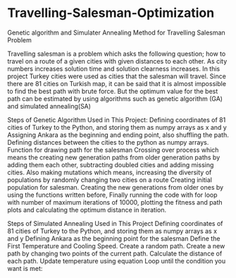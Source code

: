 # Travelling-Salesman-Optimization
Genetic algorithm and Simulater Annealing Method for Travelling Salesman Problem


Travelling salesman is a problem which asks the following question; how to travel on a route of a given cities with given distances to each other. As city numbers increases solution time and solution clearness increases. In this project Turkey cities were used as cities that the salesman will travel. Since there are 81 cities on Turkish map, it can be said that it is almost impossible to find the best path with brute force. But the optimum value for the best path can be estimated by using algorithms such as genetic algorithm (GA) and simulated annealing(SA)

 Steps of Genetic Algorithm Used in This Project:
Defining coordinates of 81 cities of Turkey to the Python, and storing them as numpy arrays as x and y
Assigning Ankara as the beginning and ending point, also shuffling the path.
Defining distances between the cities to the python as numpy arrays.
Function for drawing path for the salesman
Crossing over process which means the creating new generation paths from older generation paths by adding them each other, subtracting doubled cities and adding missing cities. Also making mutations which means, increasing the diversity of populations by randomly changing two cities on a route
Creating initial population for salesman.
Creating the new generations from older ones by using the functions written before, 
Finally running the code with for loop with number of maximum iterations of 10000, plotting the fitness and path plots and calculating the optimum distance in iteration.


Steps of Simulated Annealing Used in This Project 
Defining coordinates of 81 cities of Turkey to the Python, and storing them as numpy arrays as x and y
Defining Ankara as the beginning point for the salesman
Define the First Temperature and Cooling Speed.
Create a random path.
Create a new path by changing two points of the current path.
Calculate the distance of each path.
Update temperature using equation
Loop until the condition you want is met:
